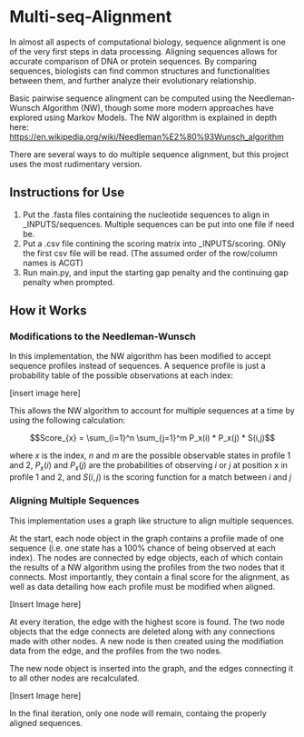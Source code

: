# Multi-seq-Alignment

In almost all aspects of computational biology, sequence alignment is one of the very first steps in data processing. Aligning sequences allows for accurate comparison of DNA or protein sequences. By comparing sequences, biologists can find common structures and functionalities between them, and further analyze their evolutionary relationship.

Basic pairwise sequence alingment can be computed using the Needleman-Wunsch Algorithm (NW), though some more modern approaches have explored using Markov Models. The NW algorithm is explained in depth here: https://en.wikipedia.org/wiki/Needleman%E2%80%93Wunsch_algorithm

There are several ways to do multiple sequence alignment, but this project uses the most rudimentary version. 

## Instructions for Use
1. Put the .fasta files containing the nucleotide sequences to align in _INPUTS/sequences. Multiple sequences can be put into one file if need be.
2. Put a .csv file contining the scoring matrix into _INPUTS/scoring. ONly the first csv file will be read. (The assumed order of the row/column names is ACGT) 
4. Run main.py, and input the starting gap penalty and the continuing gap penalty when prompted. 

## How it Works

### Modifications to the Needleman-Wunsch
In this implementation, the NW algorithm has been modified to accept sequence profiles instead of sequences. A sequence profile is just a probability table of the possible observations at each index:

[insert image here]

This allows the NW algorithm to account for multiple sequences at a time by using the following calculation:

$$Score_{x} = \sum_{i=1}^n \sum_{j=1}^m P_x(i) * P_x(j) * S(i,j)$$

where $x$ is the index, $n$ and $m$ are the possible observable states in profile 1 and 2, $P_x(i)$ and $P_x(j)$ are the probabilities of observing $i$ or $j$ at position x in profile 1 and 2, and $S(i,j)$ is the scoring function for a match between $i$ and $j$

### Aligning Multiple Sequences
This implementation uses a graph like structure to align multiple sequences.

At the start, each node object in the graph contains a profile made of one sequence (i.e. one state has a 100% chance of being observed at each index).
The nodes are connected by edge objects, each of which contain the results of a NW algorithm using the profiles from the two nodes that it connects. Most importantly, they contain a final score for the alignment, as well as data detailing how each profile must be modified when aligned. 

[Insert Image here]

At every iteration, the edge with the highest score is found. The two node objects that the edge connects are deleted along with any connections made with other nodes. A new node is then created using the modifiation data from the edge, and the profiles from the two nodes. 

The new node object is inserted into the graph, and the edges connecting it to all other nodes are recalculated.

[Insert Image here]

In the final iteration, only one node will remain, containg the properly aligned sequences. 

